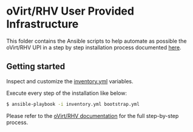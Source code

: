 # oVirt/RHV User Provided Infrastructure

This folder contains the Ansible scripts to help automate as possible the oVirt/RHV UPI
in a step by step installation process documented [here](../../docs/users/ovirt/install_upi.md).

## Getting started

Inspect and customize the [inventory.yml](./inventory.yml) variables.

Execute every step of the installation like below:

```sh
$ ansible-playbook -i inventory.yml bootstrap.yml
```

Please refer to the [oVirt/RHV documentation](../../docs/users/ovirt/install_upi.md)
for the full step-by-step process.

